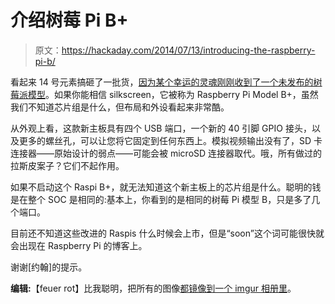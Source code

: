 # 介绍树莓 Pi B+

> 原文：<https://hackaday.com/2014/07/13/introducing-the-raspberry-pi-b/>

看起来 14 号元素搞砸了一批货，[因为某个幸运的灵魂刚刚收到了一个未发布的树莓派模型](http://www.zlham.geek.nz/modules.php?name=News&file=article&sid=272)。如果你能相信 silkscreen，它被称为 Raspberry Pi Model B+，虽然我们不知道芯片组是什么，但布局和外设看起来非常酷。

从外观上看，这款新主板具有四个 USB 端口，一个新的 40 引脚 GPIO 接头，以及更多的螺丝孔，可以让您将它固定到任何东西上。模拟视频输出没有了，SD 卡连接器——原始设计的弱点——可能会被 microSD 连接器取代。哦，所有做过的拉斯皮案子？它们不起作用。

如果不启动这个 Raspi B+，就无法知道这个新主板上的芯片组是什么。聪明的钱是在整个 SOC 是相同的:基本上，你看到的是相同的树莓 Pi 模型 B，只是多了几个端口。

目前还不知道这些改进的 Raspis 什么时候会上市，但是“soon”这个词可能很快就会出现在 Raspberry Pi 的博客上。

谢谢[约翰]的提示。

**编辑:**【feuer rot】比我聪明，把所有的图像[都镜像到一个 imgur 相册里](https://imgur.com/a/GyZgA)。